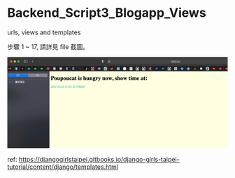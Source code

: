 # Backend_Script3_Blogapp_Views
urls, views and templates

步驟 1 ~ 17, 請詳見 file 截圖。


![](https://raw.githubusercontent.com/QueenieCplusplus/Backend_Script3_Blogapp_Views/main/17.png)


ref: https://djangogirlstaipei.gitbooks.io/django-girls-taipei-tutorial/content/django/templates.html
